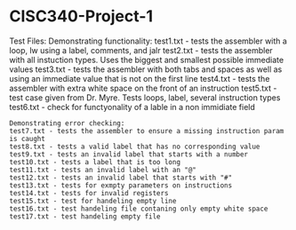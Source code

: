 # CISC340-Project-1
Test Files:
	Demonstrating functionality:
	test1.txt - tests the assembler with a loop, lw using a label, comments, and jalr
	test2.txt - tests the assembler with all instuction types. Uses the biggest and smallest possible immediate values
	test3.txt - tests the assembler with both tabs and spaces as well as using an immediate value that is not on the first line
	test4.txt - tests the assembler with extra white space on the front of an instruction
	test5.txt - test case given from Dr. Myre. Tests loops, label, several instruction types
	test6.txt - check for functyonality of a lable in a non immidiate field

	Demonstrating error checking:
	test7.txt - tests the assembler to ensure a missing instruction param is caught
	test8.txt - tests a valid label that has no corresponding value
	test9.txt - tests an invalid label that starts with a number
	test10.txt - tests a label that is too long
	test11.txt - tests an invalid label with an "@"
	test12.txt - tests an invalid label that starts with "#"
	test13.txt - tests for exmpty parameters on instructions
	test14.txt - tests for invalid registers
	test15.txt - test for handeling empty line
	test16.txt - test handeling file contaning only empty white space
	test17.txt - test handeling empty file

